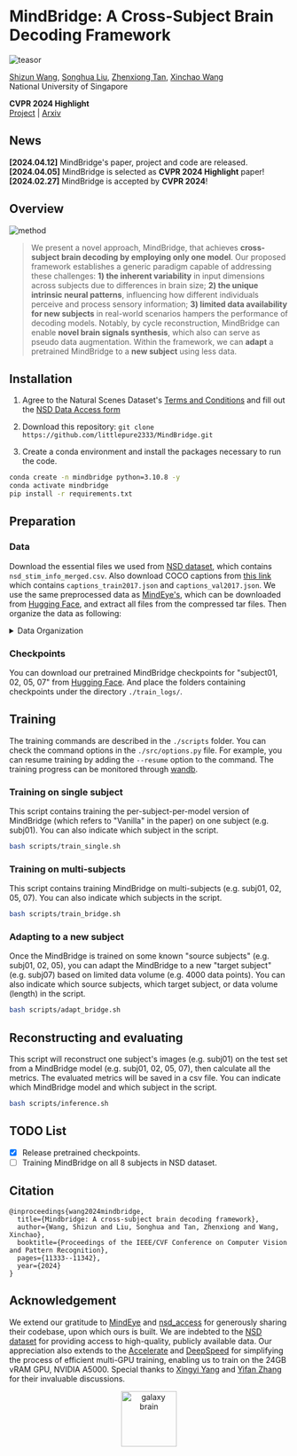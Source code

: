 # MindBridge: A Cross-Subject Brain Decoding Framework

![teasor](assets/MindBridge_teaser.png)

[Shizun Wang](https://littlepure2333.github.io/home/), [Songhua Liu](http://121.37.94.87/), [Zhenxiong Tan](https://github.com/Yuanshi9815), [Xinchao Wang](https://sites.google.com/site/sitexinchaowang/)    
National University of Singapore

**CVPR 2024 Highlight**   
[Project](https://littlepure2333.github.io/MindBridge/) | [Arxiv](https://arxiv.org/abs/2404.07850) 

## News
**[2024.04.12]** MindBridge's paper, project and code are released.    
**[2024.04.05]** MindBridge is selected as **CVPR 2024 Highlight** paper!    
**[2024.02.27]** MindBridge is accepted by **CVPR 2024**!

## Overview
![method](assets/MindBridge_method.png)

> We present a novel approach, MindBridge, that achieves **cross-subject brain decoding by employing only one model**. Our proposed framework establishes a generic paradigm capable of addressing these challenges: **1) the inherent variability** in input dimensions across subjects due to differences in brain size; **2) the unique intrinsic neural patterns**, influencing how different individuals perceive and process sensory information; **3) limited data availability for new subjects** in real-world scenarios hampers the performance of decoding models. 
Notably, by cycle reconstruction, MindBridge can enable **novel brain signals synthesis**, which also can serve as pseudo data augmentation. Within the framework, we can **adapt** a pretrained MindBridge to a **new subject** using less data.

## Installation

1. Agree to the Natural Scenes Dataset's [Terms and Conditions](https://cvnlab.slite.page/p/IB6BSeW_7o/Terms-and-Conditions) and fill out the [NSD Data Access form](https://forms.gle/xue2bCdM9LaFNMeb7)

2. Download this repository: ``git clone https://github.com/littlepure2333/MindBridge.git``

3. Create a conda environment and install the packages necessary to run the code.

```bash
conda create -n mindbridge python=3.10.8 -y
conda activate mindbridge
pip install -r requirements.txt
```

## Preparation

### Data

Download the essential files we used from [NSD dataset](https://natural-scenes-dataset.s3.amazonaws.com/index.html), which contains `nsd_stim_info_merged.csv`. Also download COCO captions from [this link](http://images.cocodataset.org/annotations/annotations_trainval2017.zip) which contains `captions_train2017.json` and `captions_val2017.json`.
We use the same preprocessed data as [MindEye's](https://github.com/MedARC-AI/fMRI-reconstruction-NSD), which can be downloaded from [Hugging Face](https://huggingface.co/datasets/pscotti/naturalscenesdataset/tree/main/webdataset_avg_split), and extract all files from the compressed tar files.
Then organize the data as following:

<details>

<summary>Data Organization</summary>

```
data/natural-scenes-dataset
├── nsddata
│   └── experiments
│       └── nsd
│           └── nsd_stim_info_merged.csv
├── nsddata_stimuli
│   └── stimuli
│       └── nsd
│           └── annotations
│              ├── captions_train2017.json
│              └── captions_val2017.json
└── webdataset_avg_split
    ├── test
    │   ├── subj01
    │   │   ├── sample000000349.coco73k.npy
    │   │   ├── sample000000349.jpg
    │   │   ├── sample000000349.nsdgeneral.npy
    │   │   └── ...
    │   └── ...
    ├── train
    │   ├── subj01
    │   │   ├── sample000000300.coco73k.npy
    │   │   ├── sample000000300.jpg
    │   │   ├── sample000000300.nsdgeneral.npy
    │   │   └── ...
    │   └── ...
    └── val
        ├── subj01
        │   ├── sample000000000.coco73k.npy
        │   ├── sample000000000.jpg
        │   ├── sample000000000.nsdgeneral.npy
        │   └── ...
        └── ...
```

</details>
    
### Checkpoints
You can download our pretrained MindBridge checkpoints for "subject01, 02, 05, 07" from [Hugging Face](https://huggingface.co/littlepure2333/MindBridge/tree/main). And place the folders containing checkpoints under the directory `./train_logs/`.

## Training

The training commands are described in the `./scripts` folder. You can check the command options in the `./src/options.py` file. For example, you can resume training by adding the `--resume` option to the command. The training progress can be monitored through [wandb](https://wandb.ai/). 

### Training on single subject
This script contains training the per-subject-per-model version of MindBridge (which refers to "Vanilla" in the paper) on one subject (e.g. subj01). You can also indicate which subject in the script.

```bash
bash scripts/train_single.sh
```

### Training on multi-subjects
This script contains training MindBridge on multi-subjects (e.g. subj01, 02, 05, 07). You can also indicate which subjects in the script.

```bash
bash scripts/train_bridge.sh
```


### Adapting to a new subject
Once the MindBridge is trained on some known "source subjects" (e.g. subj01, 02, 05), you can adapt the MindBridge to a new "target subject" (e.g. subj07) based on limited data volume (e.g. 4000 data points). You can also indicate which source subjects, which target subject, or data volume (length) in the script.

```bash
bash scripts/adapt_bridge.sh
```

## Reconstructing and evaluating
This script will reconstruct one subject's images (e.g. subj01) on the test set from a MindBridge model (e.g. subj01, 02, 05, 07), then calculate all the metrics. The evaluated metrics will be saved in a csv file. You can indicate which MindBridge model and which subject in the script.

```bash
bash scripts/inference.sh
```


## TODO List
- [x]  Release pretrained checkpoints.
- [ ]  Training MindBridge on all 8 subjects in NSD dataset.

## Citation
```
@inproceedings{wang2024mindbridge,
  title={Mindbridge: A cross-subject brain decoding framework},
  author={Wang, Shizun and Liu, Songhua and Tan, Zhenxiong and Wang, Xinchao},
  booktitle={Proceedings of the IEEE/CVF Conference on Computer Vision and Pattern Recognition},
  pages={11333--11342},
  year={2024}
}
```

## Acknowledgement
We extend our gratitude to [MindEye](https://github.com/MedARC-AI/fMRI-reconstruction-NSD) and [nsd_access](https://github.com/tknapen/nsd_access) for generously sharing their codebase, upon which ours is built. We are indebted to the [NSD dataset](https://natural-scenes-dataset.s3.amazonaws.com/index.html) for providing access to high-quality, publicly available data. 
Our appreciation also extends to the [Accelerate](https://huggingface.co/docs/accelerate/index) and [DeepSpeed](https://huggingface.co/docs/accelerate/usage_guides/deepspeed) for simplifying the process of efficient multi-GPU training, enabling us to train on the 24GB vRAM GPU, NVIDIA A5000.
Special thanks to [Xingyi Yang](https://adamdad.github.io/) and [Yifan Zhang](https://sites.google.com/view/yifan-zhang) for their invaluable discussions.

<div align="center">
    <img src="assets/galaxy_brain.gif" alt="galaxy brain" height=100 />
</div>


